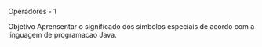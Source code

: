 
Operadores - 1 

Objetivo
Aprensentar o significado dos 
simbolos especiais de acordo com a 
linguagem de programacao Java.



